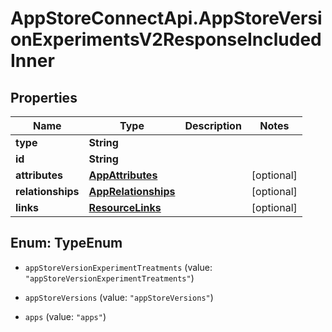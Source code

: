 # AppStoreConnectApi.AppStoreVersionExperimentsV2ResponseIncludedInner

## Properties

Name | Type | Description | Notes
------------ | ------------- | ------------- | -------------
**type** | **String** |  | 
**id** | **String** |  | 
**attributes** | [**AppAttributes**](AppAttributes.md) |  | [optional] 
**relationships** | [**AppRelationships**](AppRelationships.md) |  | [optional] 
**links** | [**ResourceLinks**](ResourceLinks.md) |  | [optional] 



## Enum: TypeEnum


* `appStoreVersionExperimentTreatments` (value: `"appStoreVersionExperimentTreatments"`)

* `appStoreVersions` (value: `"appStoreVersions"`)

* `apps` (value: `"apps"`)




